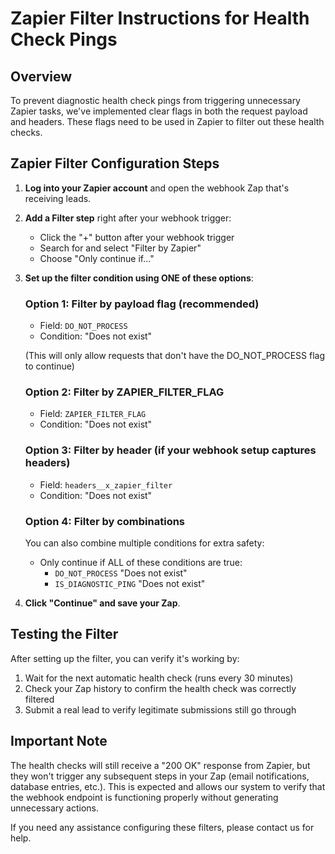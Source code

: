 # Zapier Filter Instructions for Health Check Pings

## Overview
To prevent diagnostic health check pings from triggering unnecessary Zapier tasks, we've implemented clear flags in both the request payload and headers. These flags need to be used in Zapier to filter out these health checks.

## Zapier Filter Configuration Steps

1. **Log into your Zapier account** and open the webhook Zap that's receiving leads.

2. **Add a Filter step** right after your webhook trigger:
   - Click the "+" button after your webhook trigger
   - Search for and select "Filter by Zapier"
   - Choose "Only continue if..."

3. **Set up the filter condition using ONE of these options**:

   ### Option 1: Filter by payload flag (recommended)
   - Field: `DO_NOT_PROCESS`
   - Condition: "Does not exist"
   
   (This will only allow requests that don't have the DO_NOT_PROCESS flag to continue)

   ### Option 2: Filter by ZAPIER_FILTER_FLAG
   - Field: `ZAPIER_FILTER_FLAG` 
   - Condition: "Does not exist"

   ### Option 3: Filter by header (if your webhook setup captures headers)
   - Field: `headers__x_zapier_filter`
   - Condition: "Does not exist"

   ### Option 4: Filter by combinations
   You can also combine multiple conditions for extra safety:
   - Only continue if ALL of these conditions are true:
     - `DO_NOT_PROCESS` "Does not exist"
     - `IS_DIAGNOSTIC_PING` "Does not exist"

4. **Click "Continue" and save your Zap**.

## Testing the Filter
After setting up the filter, you can verify it's working by:

1. Wait for the next automatic health check (runs every 30 minutes)
2. Check your Zap history to confirm the health check was correctly filtered
3. Submit a real lead to verify legitimate submissions still go through

## Important Note
The health checks will still receive a "200 OK" response from Zapier, but they won't trigger any subsequent steps in your Zap (email notifications, database entries, etc.). This is expected and allows our system to verify that the webhook endpoint is functioning properly without generating unnecessary actions.

If you need any assistance configuring these filters, please contact us for help.